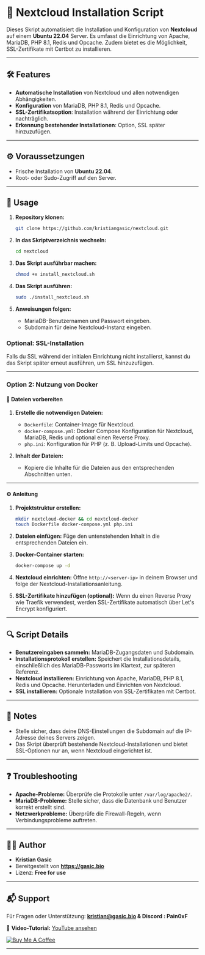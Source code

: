 # 🚀 Nextcloud Installation Script

Dieses Skript automatisiert die Installation und Konfiguration von **Nextcloud** auf einem **Ubuntu 22.04** Server. Es umfasst die Einrichtung von Apache, MariaDB, PHP 8.1, Redis und Opcache. Zudem bietet es die Möglichkeit, SSL-Zertifikate mit Certbot zu installieren.

---

## 🛠️ Features
- **Automatische Installation** von Nextcloud und allen notwendigen Abhängigkeiten.
- **Konfiguration** von MariaDB, PHP 8.1, Redis und Opcache.
- **SSL-Zertifikatsoption**: Installation während der Einrichtung oder nachträglich.
- **Erkennung bestehender Installationen**: Option, SSL später hinzuzufügen.

---

## ⚙️ Voraussetzungen
- Frische Installation von **Ubuntu 22.04**.
- Root- oder Sudo-Zugriff auf den Server.

---

## 📖 Usage
1. **Repository klonen:**
   ```bash
   git clone https://github.com/kristiangasic/nextcloud.git
   ```

2. **In das Skriptverzeichnis wechseln:**
   ```bash
   cd nextcloud
   ```

3. **Das Skript ausführbar machen:**
   ```bash
   chmod +x install_nextcloud.sh
   ```

4. **Das Skript ausführen:**
   ```bash
   sudo ./install_nextcloud.sh
   ```

5. **Anweisungen folgen:**
   - MariaDB-Benutzernamen und Passwort eingeben.
   - Subdomain für deine Nextcloud-Instanz eingeben.

### Optional: SSL-Installation
Falls du SSL während der initialen Einrichtung nicht installierst, kannst du das Skript später erneut ausführen, um SSL hinzuzufügen.

---

### **Option 2: Nutzung von Docker**

#### 📂 **Dateien vorbereiten**
1. **Erstelle die notwendigen Dateien:**
   - `Dockerfile`: Container-Image für Nextcloud.
   - `docker-compose.yml`: Docker Compose Konfiguration für Nextcloud, MariaDB, Redis und optional einen Reverse Proxy.
   - `php.ini`: Konfiguration für PHP (z. B. Upload-Limits und Opcache).

2. **Inhalt der Dateien:**
   - Kopiere die Inhalte für die Dateien aus den entsprechenden Abschnitten unten.

---

#### ⚙️ **Anleitung**
1. **Projektstruktur erstellen:**
   ```bash
   mkdir nextcloud-docker && cd nextcloud-docker
   touch Dockerfile docker-compose.yml php.ini
   ```

2. **Dateien einfügen:**
   Füge den untenstehenden Inhalt in die entsprechenden Dateien ein.

3. **Docker-Container starten:**
   ```bash
   docker-compose up -d
   ```

4. **Nextcloud einrichten:**
   Öffne `http://<server-ip>` in deinem Browser und folge der Nextcloud-Installationsanleitung.

5. **SSL-Zertifikate hinzufügen (optional):**
   Wenn du einen Reverse Proxy wie Traefik verwendest, werden SSL-Zertifikate automatisch über Let's Encrypt konfiguriert.

---

## 🔍 Script Details
- **Benutzereingaben sammeln:** MariaDB-Zugangsdaten und Subdomain.
- **Installationsprotokoll erstellen:** Speichert die Installationsdetails, einschließlich des MariaDB-Passworts im Klartext, zur späteren Referenz.
- **Nextcloud installieren:** Einrichtung von Apache, MariaDB, PHP 8.1, Redis und Opcache. Herunterladen und Einrichten von Nextcloud.
- **SSL installieren:** Optionale Installation von SSL-Zertifikaten mit Certbot.

---

## 📝 Notes
- Stelle sicher, dass deine DNS-Einstellungen die Subdomain auf die IP-Adresse deines Servers zeigen.
- Das Skript überprüft bestehende Nextcloud-Installationen und bietet SSL-Optionen nur an, wenn Nextcloud eingerichtet ist.

---

## ❓ Troubleshooting
- **Apache-Probleme:** Überprüfe die Protokolle unter `/var/log/apache2/`.
- **MariaDB-Probleme:** Stelle sicher, dass die Datenbank und Benutzer korrekt erstellt sind.
- **Netzwerkprobleme:** Überprüfe die Firewall-Regeln, wenn Verbindungsprobleme auftreten.

---

## 🧑‍💻 Author
- **Kristian Gasic**
- Bereitgestellt von **https://gasic.bio**
- Lizenz: **Free for use**

---

## 📬 Support
Für Fragen oder Unterstützung:
**kristian@gasic.bio & Discord : Pain0xF**

🎥 **Video-Tutorial:** [YouTube ansehen](https://www.youtube.com/watch?v=_KRrfq_h9rk)

[![Buy Me A Coffee](https://www.buymeacoffee.com/assets/img/custom_images/orange_img.png)](https://www.buymeacoffee.com/kristiangasic)

---
